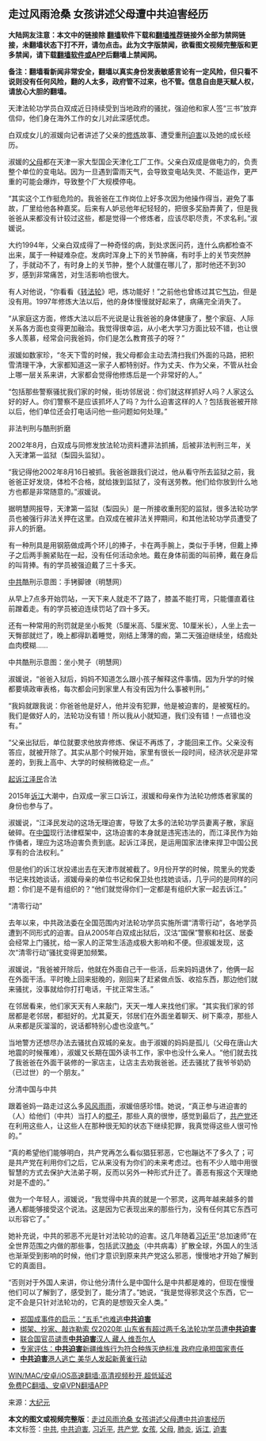  <h2>走过风雨沧桑 女孩讲述父母遭中共迫害经历</h2> <p class="notice"><b>大陆网友注意：本文中的链接除 <a href="https://github.com/bannedbook/fanqiang" >翻墙</a>软件下载和<a href="https://github.com/killgcd/justmysocks/blob/master/README.md">翻墙推荐</a>链接外全部为禁网链接，未翻墙状态下打不开，请勿点击。此为文字版禁闻，欲看图文视频完整版和更多禁闻，请下载<a href="https://github.com/bannedbook/fanqiang">翻墙软件或APP</a>后翻墙上禁闻网。</p><p>备注：翻墙看新闻非常安全，翻墙以真实身份发表敏感言论有一定风险，但只看不说则没有任何风险，翻的人太多，政府管不过来，也不管。信息自由是天赋人权，请放心大胆的翻墙。</b></p>  <div class="entry"> <p>天津法轮功学员白双成近日持续受到当地政府的骚扰，强迫他和家人签“三书”放弃信仰，他们身在海外工作的女儿对此深感忧虑。</p> <p>白双成女儿的淑媛向记者讲述了父亲的<span class='wp_keywordlink'><a href="https://www.qi-gong.me/" title="气功修炼网" target="_blank">修炼</a></span>故事、遭受重刑<a href="https://www.bannedbook.org/bnews/tag/%e8%bf%ab%e5%ae%b3/" class="st_tag internal_tag" rel="tag" title="标签 迫害 下的日志">迫害</a>以及她的成长经历。</p> <p>淑媛的<a href="https://www.bannedbook.org/bnews/tag/%e7%88%b6%e6%af%8d/" class="st_tag internal_tag" rel="tag" title="标签 父母 下的日志">父母</a>都在天津一家大型国企天津化工厂工作。父亲白双成是做电力的，负责整个单位的变电站。因为一旦遇到雷雨天气，会导致变电站失灵、不能运作，更严重的可能会爆炸，导致整个厂大规模停电。</p> <p>“其实这个工作挺危险的。我爸爸在工作岗位上好多次因为他操作得当，避免了事故，厂里给他各种嘉奖。后来有人妒忌他年纪轻轻的，把很多奖励弄黄了，但是我爸爸从来都没有计较过这些，都是觉得一个修炼者，应该尽职尽责，不求名利。”淑媛说。</p> <p>大约1994年，父亲白双成得了一种奇怪的病，到处求医问药，连什么病都检查不出来，属于一种疑难杂症。发病时浑身上下的关节肿痛，有时手上的关节突然肿了，手就动不了，有时身上的关节肿，整个人就僵在哪儿了，那时他还不到30岁，感到非常痛苦，对生活影响也很大。</p> <p>有人对他说，“你看看《<span class='wp_keywordlink'><a href="https://gb.falundafa.org/chigb/zfl.htm" title="《转法轮》" target="_blank">转法轮</a></span>》吧，炼功能好！”之前他也曾练过其它<span class='wp_keywordlink'><a href="https://www.qi-gong.me/" title="气功修炼网" target="_blank">气功</a></span>，但是没有用。1997年修炼大法以后，他的身体慢慢就好起来了，病痛完全消失了。</p> <p>“从家庭这方面，修炼大法以后不光说是让我爸爸的身体健康了，整个家庭、人际关系各方面也变得更加融洽。我觉得很幸运，从小老大学习方面比较不错，也让很多人羡慕，经常会问我爸妈，你们是怎么教育孩子的呀？”</p> <p>淑媛如数家珍，“冬天下雪的时候，我父母都会主动去清扫我们外面的马路，把积雪清理干净，大家都知道这一家子人都特别好。作为丈夫、作为父亲，不管从社会上哪一层关系来讲，大家都会觉得他修炼后是一个非常好的人。”</p> <p>“包括那些警察骚扰我们家的时候，街坊邻居说：你们就这样抓好人吗？人家这么好的好人。你们警察不是应该抓坏人了吗？为什么迫害这样的人？包括我爸被开除以后，他们单位还会打电话问他一些问题如何处理。”</p>  <p>非法判刑与酷刑折磨</p> <p>2002年8月，白双成与同修发放法轮功资料遭非法抓捕，后被非法判刑三年，关入天津第一监狱（梨园头监狱）。</p> <p>“我记得他2002年8月16日被抓。我爸爸跟我们说过，他从看守所去监狱之前，我爸爸正好发烧，体检不合格，就给拨到监狱了，没有送劳教。他们给你放到什么地方也都是非常随意的。”淑媛说。</p> <p>据明慧网报导，天津第一监狱（梨园头）是一所接收重刑犯的监狱，很多法轮功学员也被强行非法关押在这里。白双成在被非法关押期间，和其他法轮功学员遭受了非人的折磨。</p> <p>有一种刑具是用钢筋做成两个环儿的捧子，卡在两手腕上，类似于手铐，但戴上捧子之后两手腕紧贴在一起，没有任何活动余地。戴在身体前面的叫前捧，戴在身后的叫背捧。有的学员被强迫戴了三十多天。</p> <p><a href="https://www.bannedbook.org/bnews/tag/%e4%b8%ad%e5%85%b1/" class="st_tag internal_tag" rel="tag" title="标签 中共 下的日志">中共</a>酷刑示意图：手铐脚镣（明慧网）</p> <p>从早上7点多开始罚站，一天下来人就走不了路了，膝盖不能打弯，只能僵直着往前蹭着走。有的学员被迫连续罚站了四十多天。</p> <p>还有一种常用的刑罚就是坐小板凳（5厘米高、5厘米宽、10厘米长），人坐上去一天臀部就烂了，晚上都得趴着睡觉，刚结上薄薄的痂，第二天强迫继续坐，结痂处血肉模糊……</p> <p>中共酷刑示意图：坐小凳子（明慧网）</p>  <p>淑媛说，“爸爸入狱后，妈妈不知道怎么跟小孩子解释这件事情。因为升学的时候都要填政审表格，每次都会问到家里人有没有因为什么事被判刑。”</p> <p>“我妈就跟我说：你爸爸他是好人，他并没有犯罪，他是被迫害的，是被冤枉的。我们是做好人的，法轮功没有错！所以我从小就知道，我们没有错！一点错也没有。”</p> <p>“父亲出狱后，单位就要求他放弃修炼、保证不再炼了，才能回来工作。父亲没有答应，就被开除了。其实从那个时候开始，家里有很长一段时间，经济状况是非常差的，到我上高中、大学的时候稍微稳定一点。”</p> <p><span class='wp_keywordlink'><a href="https://www.bannedbook.org/forum2/topic107.html" title="起诉江泽民" target="_blank">起诉江泽民</a></span>合法</p> <p>2015年<a href="https://www.bannedbook.org/bnews/tag/%e8%af%89%e6%b1%9f/" class="st_tag internal_tag" rel="tag" title="标签 诉江 下的日志">诉江</a>大潮中，白双成一家三口诉江，淑媛和母亲作为法轮功修炼者家属的身份也参与了。</p> <p>淑媛说，“江泽民发动的这场无理迫害，导致了太多的法轮功学员妻离子散，家庭破碎。在<span class='wp_keywordlink_affiliate'><a href="https://www.bannedbook.org/" title="中国" target="_blank">中国</a></span>现行法律框架中，这场迫害的本身就是违宪违法的，而江泽民作为始作俑者，理应为这场迫害负责到底。起诉江泽民，是运用国家法律来捍卫中国公民享有的合法权利。”</p> <p>但是他们的诉江状投递出去在天津市就被截了。9月份开学的时候，院里头的党委书记来找她谈话，淑媛母亲的单位书记和保卫处也找她谈话，几乎问的是同样的问题：你们是不是有组织的？“他们就觉得你们一定都是有组织大家一起去诉江。”</p> <p>“清零行动”</p> <p>去年以来，中共政法委在全国范围内对法轮功学员实施所谓“清零行动”，各地学员遭到不同形式的迫害。自从2005年白双成出狱后，汉沽“国保”警察和社区、居委会经常上门骚扰，给一家人的正常生活造成极大影响和不便。但淑媛发现，这次“清零行动”骚扰变得更加频繁。</p>  <p>淑媛说，“我爸被开除后，他就在外面自己干一些活，后来妈妈退休了，他俩一起在外面干活。平时晚上回来挺晚的，刚回来了赶紧做点饭、收拾东西，那边他们就来骚扰，没事就给你打打电话，干扰正常生活。”</p> <p>在邻居看来，他们家天天有人来敲门，天天一堆人来找他们家。“其实我们家的邻居都是老邻居，都挺好的。尤其夏天，邻居们在外面坐着聊天、树下乘凉，那些人从来都是灰溜溜的，说话都特别心虚也没底气。”</p> <p>当地警方还想尽办法去骚扰白双城的亲友。由于淑媛的妈妈是孤儿（父母在唐山大地震的时候罹难），淑媛又长期在国外读书工作，家中也没什么亲人。“他们就去找了我爸爸在外面干装修的一家店主，让店主去劝我爸爸。还去骚扰了我爷爷奶奶（已过世）的一个朋友。”</p> <p>分清中国与中共</p> <p>跟着爸妈一路走过这么多<span class='wp_keywordlink'><a href="https://www.bannedbook.org/forum3/topic122.html" title="陈建国：十年风风雨雨" target="_blank">风风雨雨</a></span>，淑媛倍感珍惜。她说，“真正参与进迫害的（人）给他们（中共）当打人的<span class='wp_keywordlink'><a href="https://www.bannedbook.org/forum11/topic309.html" title="禁片：“科学”的棍子" target="_blank">棍子</a></span>，那些人真的很惨，感觉到最后了，<a href="https://www.bannedbook.org/bnews/tag/%e5%85%b1%e4%ba%a7%e5%85%9a/" class="st_tag internal_tag" rel="tag" title="标签 共产党 下的日志">共产党</a>还在利用这些人，让这些人在那种很无知的状态下继续犯罪，我真觉得这些人很可怜的。”</p> <p>“真的希望他们能够明白，共产党再怎么看似猖狂邪恶，它也蹦达不了多久了；可是共产党在利用你们之后，它从来没有为你们的未来考虑过。也有不少人暗中用很智慧的方式去保护大法弟子啊，反而以另外一种形式升迁了。善恶有报这个天理绝对是不虚的。”</p> <p>做为一个年轻人，淑媛说，“我觉得中共真的就是一个邪灵，这两年越来越多的普通人都能够接受这个说法。这是因为它表现出来的那些行为，没有任何其它东西可以形容它了。”</p> <p>她补充说，中共的邪恶不光是针对法轮功的迫害。这几年随着<a href="https://www.bannedbook.org/bnews/tag/%e4%b9%a0%e8%bf%91%e5%b9%b3/" class="st_tag internal_tag" rel="tag" title="标签 习近平 下的日志">习近平</a>“总加速师”在全世界范围之内做的那些事，包括武汉<a href="https://www.bannedbook.org/bnews/tag/%e8%82%ba%e7%82%8e/" class="st_tag internal_tag" rel="tag" title="标签 肺炎 下的日志">肺炎</a>（中共病毒）扩散全球，外国人的生活也渐渐受到影响的时候，他们才意识到原来共产党这么邪恶，慢慢地才开始了解到它的真面目。</p> <p>“否则对于外国人来讲，你让他分清什么是中国什么是中共都是难的，但现在慢慢他们可以了解到了，感受到了，能分清了。”她说，“我是觉得邪灵这个东西，它一定不会是只针对法轮功的，它真的是想毁灭全人类。”</p>  <ul class='op-related-articles' title='相关阅读'> <li><a href='https://www.bannedbook.org/bnews/ssgc/20210323/1510541.html' target='_blank'>郑国成事件的启示：“五毛”也难逃<b>中共迫害</b></a></li> <li><a href='https://www.bannedbook.org/bnews/cbnews/20210316/1506117.html' target='_blank'>绑架、抄家、敲诈勒索 仅2020年 山东省有超过两千名法轮功学员遭<b>中共迫害</b></a></li> <li><a href='https://www.bannedbook.org/bnews/worldnews/20210313/1503991.html' target='_blank'>联合国官员谴责<b>中共迫害</b>汉人 藏人 维吾尔人</a></li> <li><a href='https://www.bannedbook.org/bnews/headline/20210310/1501467.html' target='_blank'>专家评估：<b>中共迫害</b>新疆维族行为符合种族灭绝标准 政府应承担国家责任</a></li> <li><a href='https://www.bannedbook.org/bnews/taiwannews/20210304/1498325.html' target='_blank'><b>中共迫害</b>港人逃亡 美华人发起新黄雀行动</a></li> </ul> <p class="texttj"> <a href="https://github.com/bannedbook/fanqiang/wiki/V2ray%E6%9C%BA%E5%9C%BA" target="_blank">WIN/MAC/安卓/iOS高速翻墙:高清视频秒开,超低延迟</a><br/> <a href="https://github.com/bannedbook/fanqiang/wiki/%E7%A6%81%E9%97%BB%E7%BD%91%E5%AE%89%E5%8D%93%E7%BF%BB%E5%A2%99%E6%96%B0%E9%97%BBAPP" target="_blank">免费PC翻墙、安卓VPN翻墙APP</a></p><p> 来源：<span class='wp_keywordlink_affiliate'><a href="http://www.epochtimes.com/" title="大纪元" target="_blank">大纪元</a></span> </p><a name='sharetosocial'></a>       <div><b>本文的图文或视频完整版</b>：<a href='https://www.bannedbook.org/bnews/cbnews/20210324/1511623.html'>走过风雨沧桑 女孩讲述父母遭中共迫害经历</a></div>  </div><!--END ENTRY--> <div class="postfooter"> <div>本文标签：<a href="https://www.bannedbook.org/bnews/tag/%e4%b8%ad%e5%85%b1/" rel="tag">中共</a>, <a href="https://www.bannedbook.org/bnews/tag/%E4%B8%AD%E5%85%B1%E8%BF%AB%E5%AE%B3/" rel="tag">中共迫害</a>, <a href="https://www.bannedbook.org/bnews/tag/%e4%b9%a0%e8%bf%91%e5%b9%b3/" rel="tag">习近平</a>, <a href="https://www.bannedbook.org/bnews/tag/%e5%85%b1%e4%ba%a7%e5%85%9a/" rel="tag">共产党</a>, <a href="https://www.bannedbook.org/bnews/tag/%e5%a5%b3%e5%ad%a9/" rel="tag">女孩</a>, <a href="https://www.bannedbook.org/bnews/tag/%e7%88%b6%e6%af%8d/" rel="tag">父母</a>, <a href="https://www.bannedbook.org/bnews/tag/%e8%82%ba%e7%82%8e/" rel="tag">肺炎</a>, <a href="https://www.bannedbook.org/bnews/tag/%e8%af%89%e6%b1%9f/" rel="tag">诉江</a>, <a href="https://www.bannedbook.org/bnews/tag/%e8%bf%ab%e5%ae%b3/" rel="tag">迫害</a></div>  </div><!--END POSTFOOTER--> 